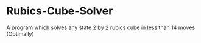 # Rubics-Cube-Solver
A program which solves any state 2 by 2 rubics cube in less than 14 moves (Optimally)
